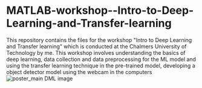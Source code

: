# MATLAB-workshop--Intro-to-Deep-Learning-and-Transfer-learning
This repository contains the files for the workshop "Intro to Deep Learning and Transfer learning" which is conducted at the Chalmers University of Technology by me. This workshop involves understanding the basics of deep learning, data collection and data preprocessing for the ML model and using the transfer learning technique in the pre-trained model, developing a object detector model using the webcam in the computers
![poster_main DML image](https://user-images.githubusercontent.com/71879067/144714955-0c5b3fe5-ed62-4859-bd95-f043e98dec03.jpg)

